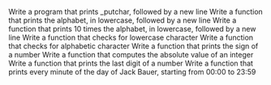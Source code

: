 Write a program that prints _putchar, followed by a new line Write a function that prints the alphabet, in lowercase, followed by a new line Write a function that prints 10 times the alphabet, in lowercase, followed by a new line Write a function that checks for lowercase character Write a function that checks for alphabetic character Write a function that prints the sign of a number Write a function that computes the absolute value of an integer Write a function that prints the last digit of a number Write a function that prints every minute of the day of Jack Bauer, starting from 00:00 to 23:59
